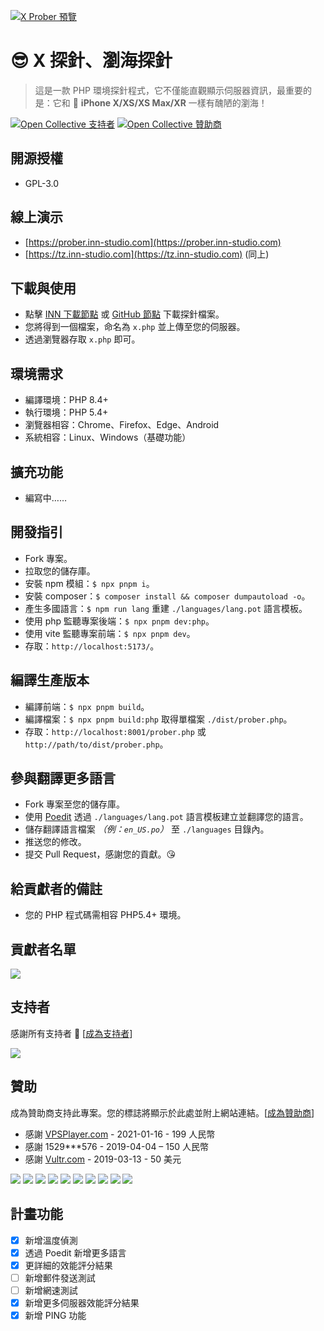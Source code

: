 [![X Prober 預覽](screenshots/preview.webp)](screenshots/preview.webp)

# 😎 X 探針、瀏海探針

> 這是一款 PHP 環境探針程式，它不僅能直觀顯示伺服器資訊，最重要的是：它和 📱 **iPhone X/XS/XS Max/XR** 一樣有醜陋的瀏海！

[![Open Collective 支持者](https://opencollective.com/x-prober/backers/badge.svg)](#支持者)
[![Open Collective 贊助商](https://opencollective.com/x-prober/sponsors/badge.svg)](#贊助)

## 開源授權

- GPL-3.0

## 線上演示

- [https://prober.inn-studio.com](https://prober.inn-studio.com)
- [https://tz.inn-studio.com](https://tz.inn-studio.com) (同上)

## 下載與使用

- 點擊 [INN 下載節點](https://api.inn-studio.com/download?id=xprober) 或 [GitHub 節點](https://github.com/kmvan/x-prober/raw/master/dist/prober.php) 下載探針檔案。
- 您將得到一個檔案，命名為 `x.php` 並上傳至您的伺服器。
- 透過瀏覽器存取 `x.php` 即可。

## 環境需求

- 編譯環境：PHP 8.4+
- 執行環境：PHP 5.4+
- 瀏覽器相容：Chrome、Firefox、Edge、Android
- 系統相容：Linux、Windows（基礎功能）

## 擴充功能

- 編寫中……

## 開發指引

- Fork 專案。
- 拉取您的儲存庫。
- 安裝 npm 模組：`$ npx pnpm i`。
- 安裝 composer：`$ composer install && composer dumpautoload -o`。
- 產生多國語言：`$ npm run lang` 重建 `./languages/lang.pot` 語言模板。
- 使用 php 監聽專案後端：`$ npx pnpm dev:php`。
- 使用 vite 監聽專案前端：`$ npx pnpm dev`。
- 存取：`http://localhost:5173/`。

## 編譯生產版本

- 編譯前端：`$ npx pnpm build`。
- 編譯檔案：`$ npx pnpm build:php` 取得單檔案 `./dist/prober.php`。
- 存取：`http://localhost:8001/prober.php` 或 `http://path/to/dist/prober.php`。

## 參與翻譯更多語言

- Fork 專案至您的儲存庫。
- 使用 [Poedit](https://poedit.net/) 透過 `./languages/lang.pot` 語言模板建立並翻譯您的語言。
- 儲存翻譯語言檔案 _（例：`en_US.po`）_ 至 `./languages` 目錄內。
- 推送您的修改。
- 提交 Pull Request，感謝您的貢獻。😘

## 給貢獻者的備註

- 您的 PHP 程式碼需相容 PHP5.4+ 環境。

## 貢獻者名單

<a href="https://github.com/kmvan/x-prober/graphs/contributors"><img src="https://opencollective.com/x-prober/contributors.svg?width=890&button=false" /></a>

## 支持者

感謝所有支持者 🙏 [[成為支持者](https://opencollective.com/x-prober#backer)]

<a href="https://opencollective.com/x-prober#backers" target="_blank"><img src="https://opencollective.com/x-prober/backers.svg?width=890"></a>

## 贊助

成為贊助商支持此專案。您的標誌將顯示於此處並附上網站連結。[[成為贊助商](https://opencollective.com/x-prober#sponsor)]

- 感謝 [VPSPlayer.com](https://vpsplayer.com/aff.php?aff=50) - 2021-01-16 - 199 人民幣
- 感謝 1529\*\*\*576 - 2019-04-04 – 150 人民幣
- 感謝 [Vultr.com](https://www.vultr.com/?ref=7256513) - 2019-03-13 - 50 美元

<a href="https://opencollective.com/x-prober/sponsor/0/website" target="_blank"><img src="https://opencollective.com/x-prober/sponsor/0/avatar.svg"></a>
<a href="https://opencollective.com/x-prober/sponsor/1/website" target="_blank"><img src="https://opencollective.com/x-prober/sponsor/1/avatar.svg"></a>
<a href="https://opencollective.com/x-prober/sponsor/2/website" target="_blank"><img src="https://opencollective.com/x-prober/sponsor/2/avatar.svg"></a>
<a href="https://opencollective.com/x-prober/sponsor/3/website" target="_blank"><img src="https://opencollective.com/x-prober/sponsor/3/avatar.svg"></a>
<a href="https://opencollective.com/x-prober/sponsor/4/website" target="_blank"><img src="https://opencollective.com/x-prober/sponsor/4/avatar.svg"></a>
<a href="https://opencollective.com/x-prober/sponsor/5/website" target="_blank"><img src="https://opencollective.com/x-prober/sponsor/5/avatar.svg"></a>
<a href="https://opencollective.com/x-prober/sponsor/6/website" target="_blank"><img src="https://opencollective.com/x-prober/sponsor/6/avatar.svg"></a>
<a href="https://opencollective.com/x-prober/sponsor/7/website" target="_blank"><img src="https://opencollective.com/x-prober/sponsor/7/avatar.svg"></a>
<a href="https://opencollective.com/x-prober/sponsor/8/website" target="_blank"><img src="https://opencollective.com/x-prober/sponsor/8/avatar.svg"></a>
<a href="https://opencollective.com/x-prober/sponsor/9/website" target="_blank"><img src="https://opencollective.com/x-prober/sponsor/9/avatar.svg"></a>

## 計畫功能

- [x] 新增溫度偵測
- [x] 透過 Poedit 新增更多語言
- [x] 更詳細的效能評分結果
- [ ] 新增郵件發送測試
- [ ] 新增網速測試
- [x] 新增更多伺服器效能評分結果
- [x] 新增 PING 功能